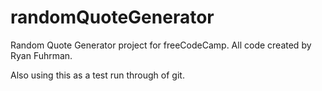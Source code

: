 # randomQuoteGenerator

Random Quote Generator project for freeCodeCamp. All code created by Ryan Fuhrman.

Also using this as a test run through of git.

